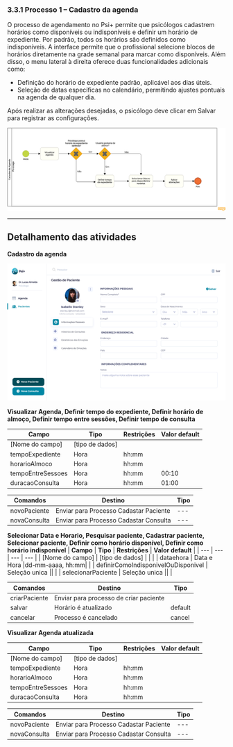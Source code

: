 ### 3.3.1 Processo 1 – Cadastro da agenda
O processo de agendamento no Psi+ permite que psicólogos cadastrem horários como disponíveis ou indisponíveis e definir um horário de expediente. Por padrão, todos os horários são definidos como indisponíveis. A interface permite que o profissional selecione blocos de horários diretamente na grade semanal para marcar como disponíveis. Além disso, o menu lateral à direita oferece duas funcionalidades adicionais como:
- Definição do horário de expediente padrão, aplicável aos dias úteis.
- Seleção de datas específicas no calendário, permitindo ajustes pontuais na agenda de qualquer dia.
  
Após realizar as alterações desejadas, o psicólogo deve clicar em Salvar para registrar as configurações.

![Modelo BPMN agendamento](images/Cadastro-da-Agenda-Diagram.png)

---  
## Detalhamento das atividades

**Cadastro da agenda**

![Modelo BPMN agendamento](images/processo1/Wireframe-Editar-Paciente.jpg)


**Visualizar Agenda, Definir tempo do expediente, Definir horário de almoço, Definir tempo entre sessões, Definir tempo de consulta**

| **Campo**       | **Tipo**         | **Restrições** | **Valor default** |
| ---             | ---              | ---            | ---               |
| [Nome do campo] | [tipo de dados]  |                |                   |
| tempoExpediente       | Hora      |hh:mm|                   |
| horarioAlmoco       | Hora      |hh:mm|                   |
| tempoEntreSessoes       | Hora      |hh:mm|00:10        |
| duracaoConsulta       | Hora      |hh:mm|01:00        |

| **Comandos**         |  **Destino**                   | **Tipo**          |
| ---                  | ---                            | ---               |
| novoPaciente                | Enviar para Processo Cadastar Paciente| ---               |
| novaConsulta                | Enviar para Processo Cadastar Consulta| ---               |


**Selecionar Data e Horario, Pesquisar paciente, Cadastrar paciente, Selecionar paciente, Definir como horário disponível, Definir como horário indisponível**
| **Campo**       | **Tipo**         | **Restrições** | **Valor default** |
| ---             | ---              | ---            | ---               |
| [Nome do campo] | [tipo de dados]  |                |                   |
| dataehora       | Data e Hora      |dd-mm-aaaa, hh:mm|                   |
| definirComoIndisponivelOuDisponivel       | Seleção unica      ||                   |
| selecionarPaciente       | Seleção unica      ||                   |


| **Comandos**         |  **Destino**                   | **Tipo**          |
| ---                  | ---                            | ---               |
| criarPaciente       | Enviar para processo de criar paciente      ||                   |
| salvar | Horário é atualizado | default|
| cancelar| Processo é cancelado |cancel|


**Visualizar Agenda atualizada**

| **Campo**       | **Tipo**         | **Restrições** | **Valor default** |
| ---             | ---              | ---            | ---               |
| [Nome do campo] | [tipo de dados]  |                |                   |
| tempoExpediente       | Hora      |hh:mm|                   |
| horarioAlmoco       | Hora      |hh:mm|                   |
| tempoEntreSessoes       | Hora      |hh:mm|                   |
| duracaoConsulta       | Hora      |hh:mm|                   |

| **Comandos**         |  **Destino**                   | **Tipo**          |
| ---                  | ---                            | ---               |
| novoPaciente                | Enviar para Processo Cadastar Paciente| ---               |
| novaConsulta                | Enviar para Processo Cadastar Consulta| ---               |
